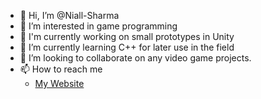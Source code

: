 - 👋 Hi, I’m @Niall-Sharma
- 👀 I’m interested in game programming
- 🔭 I'm currently working on small prototypes in Unity
- 🌱 I’m currently learning C++ for later use in the field
- 💞️ I’m looking to collaborate on any video game projects.
- 📫 How to reach me 
  - [My Website](Niall-Sharma.github.io)
